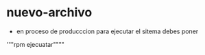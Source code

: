 # nuevo-archivo

- en proceso de producccion 
para ejecutar el sitema debes poner


''''rpm ejecuatar""""
